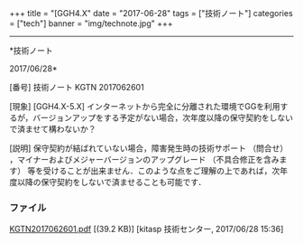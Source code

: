 ﻿+++
title = "[GGH4.X"
date = "2017-06-28"
tags = ["技術ノート"]
categories = ["tech"]
banner = "img/technote.jpg"
+++

-----------------------------------------------------------------------------------------------------------------------------

*技術ノート

2017/06/28*


[番号]
技術ノート KGTN 2017062601

[現象]
[GGH4.X-5.X]
インターネットから完全に分離された環境でGGを利用するが，バージョンアップをする予定がない場合，次年度以降の保守契約をしないで済ませて構わないか？

[説明]
保守契約が結ばれていない場合，障害発生時の技術サポート （問合せ）
，マイナーおよびメジャーバージョンのアップグレード
（不具合修正を含みます）
等を受けることが出来ません．このような点をご理解の上であれば，次年度以降の保守契約をしないで済ませることも可能です．


### ファイル

 
 


[KGTN2017062601.pdf](http://techreport.kitasp.net/attachments/download/3729/KGTN2017062601.pdf)
 [(39.2 KB)] [kitasp 技術センター, 2017/06/28
15:36]


 


 

